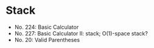 # Stack

* No. 224: Basic Calculator
* No. 227: Basic Calculator II: stack; O\(1\)-space stack?
* No.  20: Valid Parentheses

